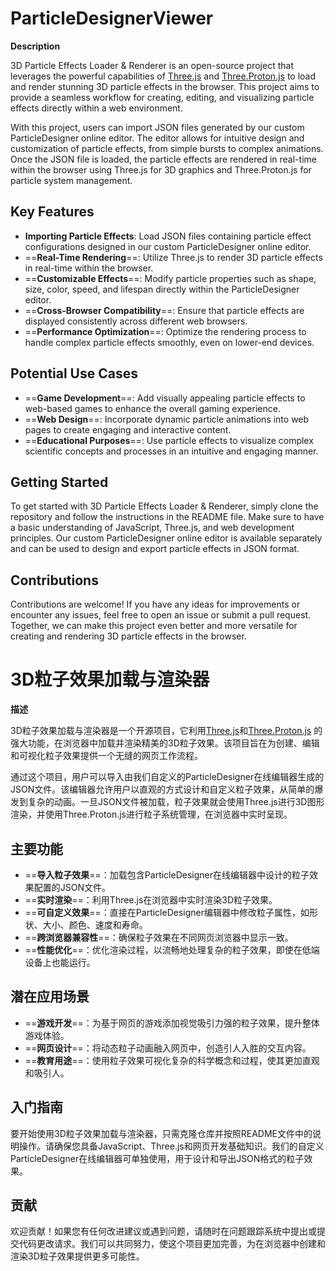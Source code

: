 # ParticleDesignerViewer

**Description**

3D Particle Effects Loader & Renderer is an open-source project that leverages the powerful capabilities of [Three.js](https://github.com/mrdoob/three.js) and [Three.Proton.js](https://github.com/drawcall/three.proton) to load and render stunning 3D particle effects in the browser. This project aims to provide a seamless workflow for creating, editing, and visualizing particle effects directly within a web environment.

With this project, users can import JSON files generated by our custom ParticleDesigner online editor. The editor allows for intuitive design and customization of particle effects, from simple bursts to complex animations. Once the JSON file is loaded, the particle effects are rendered in real-time within the browser using Three.js for 3D graphics and Three.Proton.js for particle system management.

## Key Features

- **Importing Particle Effects**: Load JSON files containing particle effect configurations designed in our custom ParticleDesigner online editor.
- ==&zwnj;**Real-Time Rendering**&zwnj;==: Utilize Three.js to render 3D particle effects in real-time within the browser.
- ==&zwnj;**Customizable Effects**&zwnj;==: Modify particle properties such as shape, size, color, speed, and lifespan directly within the ParticleDesigner editor.
- ==&zwnj;**Cross-Browser Compatibility**&zwnj;==: Ensure that particle effects are displayed consistently across different web browsers.
- ==&zwnj;**Performance Optimization**&zwnj;==: Optimize the rendering process to handle complex particle effects smoothly, even on lower-end devices.

## Potential Use Cases

- ==&zwnj;**Game Development**&zwnj;==: Add visually appealing particle effects to web-based games to enhance the overall gaming experience.
- ==&zwnj;**Web Design**&zwnj;==: Incorporate dynamic particle animations into web pages to create engaging and interactive content.
- ==&zwnj;**Educational Purposes**&zwnj;==: Use particle effects to visualize complex scientific concepts and processes in an intuitive and engaging manner.

## Getting Started

To get started with 3D Particle Effects Loader & Renderer, simply clone the repository and follow the instructions in the README file. Make sure to have a basic understanding of JavaScript, Three.js, and web development principles. Our custom ParticleDesigner online editor is available separately and can be used to design and export particle effects in JSON format.

## Contributions

Contributions are welcome! If you have any ideas for improvements or encounter any issues, feel free to open an issue or submit a pull request. Together, we can make this project even better and more versatile for creating and rendering 3D particle effects in the browser.


# 3D粒子效果加载与渲染器

**描述**

3D粒子效果加载与渲染器是一个开源项目，它利用[Three.js](https://github.com/mrdoob/three.js)和[Three.Proton.js](https://github.com/drawcall/three.proton) 的强大功能，在浏览器中加载并渲染精美的3D粒子效果。该项目旨在为创建、编辑和可视化粒子效果提供一个无缝的网页工作流程。

通过这个项目，用户可以导入由我们自定义的ParticleDesigner在线编辑器生成的JSON文件。该编辑器允许用户以直观的方式设计和自定义粒子效果，从简单的爆发到复杂的动画。一旦JSON文件被加载，粒子效果就会使用Three.js进行3D图形渲染，并使用Three.Proton.js进行粒子系统管理，在浏览器中实时呈现。

## 主要功能

- ==&zwnj;**导入粒子效果**&zwnj;==：加载包含ParticleDesigner在线编辑器中设计的粒子效果配置的JSON文件。
- ==&zwnj;**实时渲染**&zwnj;==：利用Three.js在浏览器中实时渲染3D粒子效果。
- ==&zwnj;**可自定义效果**&zwnj;==：直接在ParticleDesigner编辑器中修改粒子属性，如形状、大小、颜色、速度和寿命。
- ==&zwnj;**跨浏览器兼容性**&zwnj;==：确保粒子效果在不同网页浏览器中显示一致。
- ==&zwnj;**性能优化**&zwnj;==：优化渲染过程，以流畅地处理复杂的粒子效果，即使在低端设备上也能运行。

## 潜在应用场景

- ==&zwnj;**游戏开发**&zwnj;==：为基于网页的游戏添加视觉吸引力强的粒子效果，提升整体游戏体验。
- ==&zwnj;**网页设计**&zwnj;==：将动态粒子动画融入网页中，创造引人入胜的交互内容。
- ==&zwnj;**教育用途**&zwnj;==：使用粒子效果可视化复杂的科学概念和过程，使其更加直观和吸引人。

## 入门指南

要开始使用3D粒子效果加载与渲染器，只需克隆仓库并按照README文件中的说明操作。请确保您具备JavaScript、Three.js和网页开发基础知识。我们的自定义ParticleDesigner在线编辑器可单独使用，用于设计和导出JSON格式的粒子效果。

## 贡献

欢迎贡献！如果您有任何改进建议或遇到问题，请随时在问题跟踪系统中提出或提交代码更改请求。我们可以共同努力，使这个项目更加完善，为在浏览器中创建和渲染3D粒子效果提供更多可能性。
